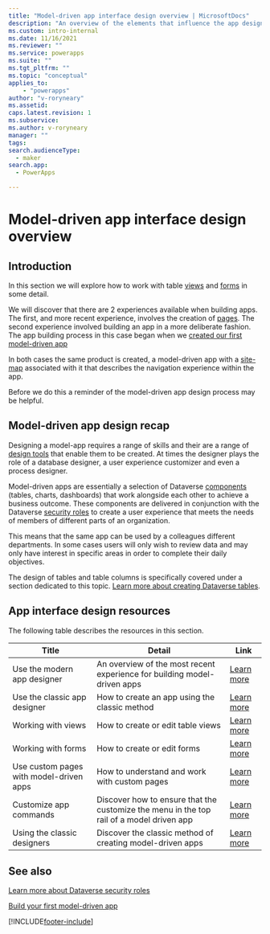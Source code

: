 ```yaml
---
title: "Model-driven app interface design overview | MicrosoftDocs"
description: "An overview of the elements that influence the app design interface"
ms.custom: intro-internal
ms.date: 11/16/2021
ms.reviewer: ""
ms.service: powerapps
ms.suite: ""
ms.tgt_pltfrm: ""
ms.topic: "conceptual"
applies_to: 
    - "powerapps"
author: "v-roryneary"
ms.assetid: 
caps.latest.revision: 1
ms.subservice: 
ms.author: v-roryneary
manager: ""
tags: 
search.audienceType: 
  - maker
search.app: 
  - PowerApps

---
```


# Model-driven app interface design overview

## Introduction

In this section we will explore how to work with table [views](model-driven-app-glossary.md#view) and [forms](model-driven-app-glossary.md#form) in some detail.  

We will discover that there are 2 experiences available when building apps.  The first, and more recent experience, involves the creation of [pages](model-driven-app-glossary.md#page).  The second experience involved building an app in a more deliberate fashion.  The app building process in this case began when we [created our first model-driven app]()

In both cases the same product is created, a model-driven app with a [site-map](model-driven-app-glossary.md#site-map) associated with it that describes the navigation experience within the app.

Before we do this a reminder of the model-driven app design process may be helpful.

## Model-driven app design recap

Designing a model-app requires a range of skills and their are a range of [design tools](model-driven-designers.md) that enable them to be created.  At times the designer plays the role of a database designer, a user experience customizer and even a process designer.

Model-driven apps are essentially a selection of Dataverse [components](model-driven-app-glossary.md#component) (tables, charts, dashboards) that work alongside each other to achieve a business outcome.  These components are delivered in conjunction with the Dataverse [security roles](model-driven-app-glossary.md#security-role) to create a user experience that meets the needs of members of different parts of an organization. 

This means that the same app can be used by a colleagues different departments.  In some cases users will only wish to review data and may only have interest in specific areas in order to complete their daily objectives.

The design of tables and table columns is specifically covered under a section dedicated to this topic.  [Learn more about creating Dataverse tables](../../maker/data-platform/entity-overview.md).

## App interface design resources

The following table describes the resources in this section.

|Title|Detail|Link|
|-----|------|----|
|Use the modern app designer|An overview of the most recent experience for building model-driven apps|[Learn more](app-designer-overview.md)|
|Use the classic app designer|How to create an app using the classic method|[Learn more](create-edit-app.md)|
|Working with views|How to create or edit table views|[Learn more](create-edit-views.md)|
|Working with forms|How to create or edit forms|[Learn more](create-design-forms.md)|
|Use custom pages with model-driven apps|How to understand and work with custom pages|[Learn more](model-app-page-overview.md)|
|Customize app commands|Discover how to ensure that the customize the menu in the top rail of a model driven app|[Learn more](command-designer-overview.md)
|Using the classic designers|Discover the classic method of creating model-driven apps|[Learn more](design-custom-business-apps-using-app-designer.md)

## See also

[Learn more about Dataverse security roles](https://docs.microsoft.com/power-platform/admin/security-roles-privileges)

[Build your first model-driven app](build-first-model-driven-app.md)

[!INCLUDE[footer-include](../../includes/footer-banner.md)]